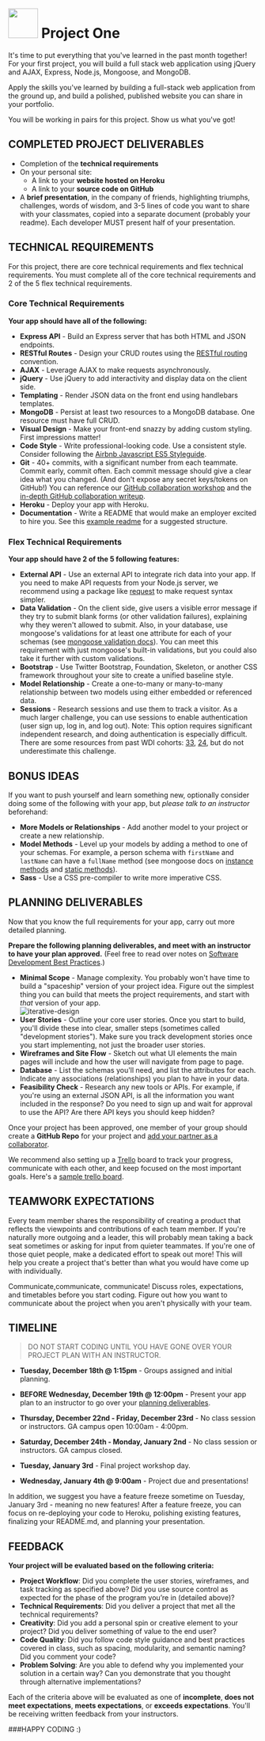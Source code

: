 # <img src="https://cloud.githubusercontent.com/assets/7833470/10423298/ea833a68-7079-11e5-84f8-0a925ab96893.png" width="60"> Project One

It's time to put everything that you've learned in the past month together! For your first project, you will build a full stack web application using jQuery and AJAX, Express, Node.js, Mongoose, and MongoDB.

Apply the skills you've learned by building a full-stack web application from the ground up, and build a polished, published website you can share in your portfolio.

You will be working in pairs for this project.  Show us what you've got!


## COMPLETED PROJECT DELIVERABLES

* Completion of the **technical requirements**
* On your personal site:
   - A link to your **website hosted on Heroku**
   - A link to your **source code on GitHub**
* A **brief presentation**, in the company of friends, highlighting triumphs, challenges, words of wisdom, and 3-5 lines of code you want to share with your classmates, copied into a separate document (probably your readme).  Each developer MUST present half of your presentation.

## TECHNICAL REQUIREMENTS

For this project, there are core technical requirements and flex technical requirements. You must complete all of the core technical requirements and 2 of the 5 flex technical requirements.

### Core Technical Requirements

**Your app should have all of the following:**
* **Express API** - Build an Express server that has both HTML and JSON endpoints.
* **RESTful Routes** - Design your CRUD routes using the [RESTful routing](https://github.com/sf-wdi-34/mongoose-associations#restful-routing) convention.
* **AJAX** - Leverage AJAX to make requests asynchronously.
* **jQuery** - Use jQuery to add interactivity and display data on the client side.  
* **Templating** - Render JSON data on the front end using handlebars templates.  
* **MongoDB** - Persist at least two resources to a MongoDB database. One resource must have full CRUD.  
* **Visual Design** - Make your front-end snazzy by adding custom styling. First impressions matter!
* **Code Style** - Write professional-looking code. Use a consistent style. Consider following the [Airbnb Javascript ES5 Styleguide](https://github.com/airbnb/javascript/tree/es5-deprecated/es5).
* **Git** - 40+ commits, with a significant number from each teammate. Commit early, commit often. Each commit message should give a clear idea what you changed. (And don't expose any secret keys/tokens on GitHub!) You can reference our [GitHub collaboration workshop](https://github.com/sf-wdi-34/github-collaboration) and the [in-depth GitHub collaboration writeup](https://github.com/SF-WDI-LABS/shared_modules/blob/master/how-to/github-collaboration-workflow.md).
* **Heroku** - Deploy your app with Heroku.
* **Documentation** - Write a README that would make an employer excited to hire you. See this [example readme](https://github.com/SF-WDI-LABS/readme-example/blob/master/README.md) for a suggested structure.

### Flex Technical Requirements

**Your app should have 2 of the 5 following features:**
* **External API** - Use an external API to integrate rich data into your app.  If you need to make API requests from your Node.js server, we recommend using a package like [request](https://github.com/request/request) to make request syntax simpler.
* **Data Validation** - On the client side, give users a visible error message if they try to submit blank forms (or other validation failures), explaining why they weren't allowed to submit.  Also, in your database, use mongoose's validations for at least one attribute for each of your schemas (see <a href="http://mongoosejs.com/docs/validation.html">mongoose validation docs</a>). You can meet this requirement with just mongoose's built-in validations, but you could also take it further with custom validations.
* **Bootstrap** - Use Twitter Bootstrap, Foundation, Skeleton, or another CSS framework throughout your site to create a unified baseline style.
* **Model Relationship** - Create a one-to-many or many-to-many relationship between two models using either embedded or referenced data.
* **Sessions** - Research sessions and use them to track a visitor.  As a much larger challenge, you can use sessions to enable authentication (user sign up, log in, and log out).  Note: This option requires significant independent research, and doing authentication  is especially difficult.  There are some resources from past WDI cohorts: [33](https://github.com/sf-wdi-33/express-simple-auth), [24](https://github.com/sf-wdi-24/express-microblog), but do not underestimate this challenge.


## BONUS IDEAS  
If you want to push yourself and learn something new, optionally consider doing some of the following with your app, but *please talk to an instructor* beforehand:

* **More Models or Relationships** - Add another model to your project or create a new relationship.
* **Model Methods** - Level up your models by adding a method to one of your schemas.  For example, a person schema with `firstName` and `lastName` can have a `fullName` method (see mongoose docs on [instance methods](http://mongoosejs.com/docs/guide.html#methods) and [static methods](http://mongoosejs.com/docs/guide.html#statics)).
* **Sass** - Use a CSS pre-compiler to write more imperative CSS.

## PLANNING DELIVERABLES

Now that you know the full requirements for your app, carry out more detailed planning.

**Prepare the following planning deliverables, and meet with an instructor to have your plan approved.** (Feel free to read over notes on [Software Development Best Practices](https://github.com/SF-WDI-LABS/software-development-best-practices).)
*  **Minimal Scope** - Manage complexity. You probably won't have time to build a "spaceship" version of your project idea. Figure out the simplest thing you can build that meets the project requirements, and start with *that* version of your app.  
  ![iterative-design](https://cloud.githubusercontent.com/assets/7833470/11330092/f76e7c50-9159-11e5-875f-748817e41afc.png)
* **User Stories** - Outline your core user stories. Once you start to build, you'll divide these into clear, smaller steps (sometimes called "development stories").  Make sure you track development stories once you start implementing, not just the broader user stories.
* **Wireframes and Site Flow** - Sketch out what UI elements the main pages will include and how the user will navigate from page to page.
* **Database** -  List the schemas you'll need, and list the attributes for each.  Indicate any associations (relationships) you plan to have in your data.
*  **Feasibility Check** - Research any new tools or APIs. For example, if you're using an external JSON API, is all the information you want included in the response? Do you need to sign up and wait for approval to use the API?  Are there API keys you should keep hidden?

Once your project has been approved, one member of your group should create a **GitHub Repo** for your project and [add your partner as a  collaborator](https://help.github.com/articles/adding-collaborators-to-a-personal-repository/).

We recommend also setting up a [Trello](https://trello.com/) board to track your progress, communicate with each other, and keep focused on the most important goals.  Here's a [sample trello board](https://trello.com/b/k42peuus/tunely-sample-project-trello).


## TEAMWORK EXPECTATIONS

Every team member shares the responsibility of creating a product that reflects the viewpoints and contributions of each team member. If you're naturally more outgoing and a leader, this will probably mean taking a back seat sometimes or asking for input from quieter teammates. If you're one of those quiet people, make a dedicated effort to speak out more! This will help you create a project that's better than what you would have come up with individually.

Communicate,communicate, communicate! Discuss roles, expectations, and timetables before you start coding. Figure out how you want to communicate about the project when you aren't physically with your team.

## TIMELINE

> DO NOT START CODING UNTIL YOU HAVE GONE OVER YOUR PROJECT PLAN WITH AN INSTRUCTOR.

* **Tuesday, December 18th @ 1:15pm** - Groups assigned and initial planning.


* **BEFORE Wednesday, December 19th @ 12:00pm** - Present your app plan to an instructor to go over your [planning deliverables](#planning-deliverables).

* **Thursday, December 22nd - Friday, December 23rd** - No class session or instructors. GA campus open 10:00am - 4:00pm.

* **Saturday, December 24th - Monday, January 2nd** - No class session or instructors. GA campus closed. 

* **Tuesday, January 3rd** - Final project workshop day.

* **Wednesday, January 4th @ 9:00am** - Project due and presentations!

In addition, we suggest you have a feature freeze sometime on Tuesday, January 3rd - meaning no new features! After a feature freeze, you can focus on re-deploying your code to Heroku, polishing existing features, finalizing your README.md, and planning your presentation.

## FEEDBACK

**Your project will be evaluated based on the following criteria:**

* **Project Workflow**: Did you complete the user stories, wireframes, and task tracking as specified above? Did you use source control as expected for the phase of the program you’re in (detailed above)?
* **Technical Requirements**: Did you deliver a project that met all the technical requirements?
* **Creativity**: Did you add a personal spin or creative element to your project? Did you deliver something of value to the end user?
* **Code Quality**: Did you follow code style guidance and best practices covered in class, such as spacing, modularity, and semantic naming? Did you comment your code?
* **Problem Solving**: Are you able to defend why you implemented your solution in a certain way? Can you demonstrate that you thought through alternative implementations?

Each of the criteria above will be evaluated as one of **incomplete**, **does not meet expectations**, **meets expectations**, or **exceeds expectations**. You'll be receiving written feedback from your instructors.


###HAPPY CODING :)
